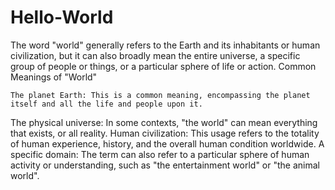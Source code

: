 # Hello-World
The word "world" generally refers to the Earth and its inhabitants or human civilization, but it can also broadly mean the entire universe, a specific group of people or things, or a particular sphere of life or action. 
Common Meanings of "World"

    The planet Earth: This is a common meaning, encompassing the planet itself and all the life and people upon it. 

The physical universe: In some contexts, "the world" can mean everything that exists, or all reality. 
Human civilization: This usage refers to the totality of human experience, history, and the overall human condition worldwide. 
A specific domain: The term can also refer to a particular sphere of human activity or understanding, such as "the entertainment world" or "the animal world". 
